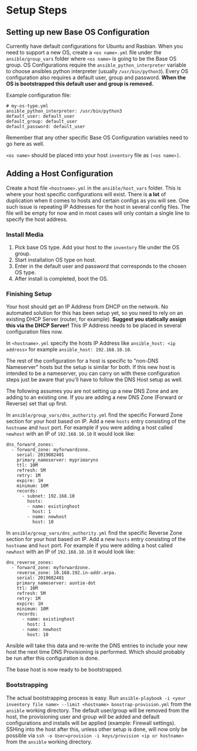 # Setup Steps

## Setting up new Base OS Configuration

Currently have default configurations for Ubuntu and Rasbian.  When you need to support a new OS, create a `<os name>.yml` file under the `ansible/group_vars` folder where `<os name>` is going to be the Base OS group.  OS Configurations require the `ansible_python_interpreter` variable to choose ansibles python interpreter (usually `/usr/bin/python3`).  Every OS configuration also requires a default user, group and password.  **When the OS is bootstrapped this default user and group is removed.**

Example configuration file:
```
# my-os-type.yml
ansible_python_interpreter: /usr/bin/python3
default_user: default_user
default_group: default_user
default_password: default_user
```

Remember that any other specific Base OS Configuration variables need to go here as well.

`<os name>` should be placed into your host `inventory` file as `[<os name>]`.


## Adding a Host Configuration

Create a host file `<hostname>.yml` in the `ansible/host_vars` folder.  This is where your host specific configurations will exist.  There is **a lot** of duplication when it comes to hosts and certain configs as you will see.  One such issue is repeating IP Addresses for the host in several config files.  The file will be empty for now and in most cases will only contain a single line to specify the host address.

### Install Media
1. Pick base OS type.  Add your host to the `inventory` file under the OS group.
2. Start installation OS type on host.
3. Enter in the default user and password that corresponds to the chosen OS type.
4. After install is completed, boot the OS.

### Finishing Setup
Your host should get an IP Address from DHCP on the network.  No automated solution for this has been setup yet, so you need to rely on an existing DHCP Server (router, for example).  **Suggest you statically assign this via the DHCP Server!**  This IP Address needs to be placed in several configuration files now.

In `<hostname>.yml` specify the hosts IP Address like `ansible_host: <ip address>` for example `ansible_host: 192.168.10.10`.

The rest of the configuration for a host is specific to "non-DNS Nameserver" hosts but the setup is similar for both.  If this new host is intended to be a nameserver, you can carry on with these configuration steps just be aware that you'll have to follow the DNS Host setup as well.

The following assumes you are not setting up a new DNS Zone and are adding to an existing one.  If you are adding a new DNS Zone (Forward or Reverse) set that up first.

In `ansible/group_vars/dns_authority.yml` find the specific Forward Zone section for your host based on IP.  Add a new `hosts` entry consisting of the `hostname` and `host` port.  For example if you were adding a host called `newhost` with an IP of `192.168.10.10` it would look like:
```
dns_forward_zones:
  - forward_zone: myforwardzone.
    serial: 2019082401
    primary_nameserver: myprimaryns
    ttl: 10M
    refresh: 5M
    retry: 1M
    expire: 1H
    minimum: 10M
    records:
      - subnet: 192.168.10
        hosts:
        - name: existinghost
          host: 1
        - name: newhost
          host: 10
```
In `ansible/group_vars/dns_authority.yml` find the specific Reverse Zone section for your host based on IP.  Add a new `hosts` entry consisting of the `hostname` and `host` port.  For example if you were adding a host called `newhost` with an IP of `192.168.10.10` it would look like:
```
dns_reverse_zones:
  - forward_zone: myforwardzone.
    reverse_zone: 10.168.192.in-addr.arpa.
    serial: 2019082401
    primary_nameserver: auntie-dot
    ttl: 10M
    refresh: 5M
    retry: 1M
    expire: 1H
    minimum: 10M
    records:
      - name: existinghost
        host: 1
      - name: newhost
        host: 10
```

Ansible will take this data and re-write the DNS entries to include your new host the next time DNS Provisioning is performed.  Which should probably be run after this configuration is done.

The base host is now ready to be bootstrapped.

### Bootstrapping

The actual bootstrapping process is easy.  Run `ansible-playbook -i <your inventory file name> --limit <hostname> boostrap-provision.yml` from the `ansible` working directory.  The default user/group will be removed from the host, the provisioning user and group will be added and default configurations and installs will be applied (example:  Firewall settings).  SSHing into the host after this, unless other setup is done, will now only be possible via `ssh -o User=provision -i keys/provision <ip or hostname>` from the `ansible` working directory.


